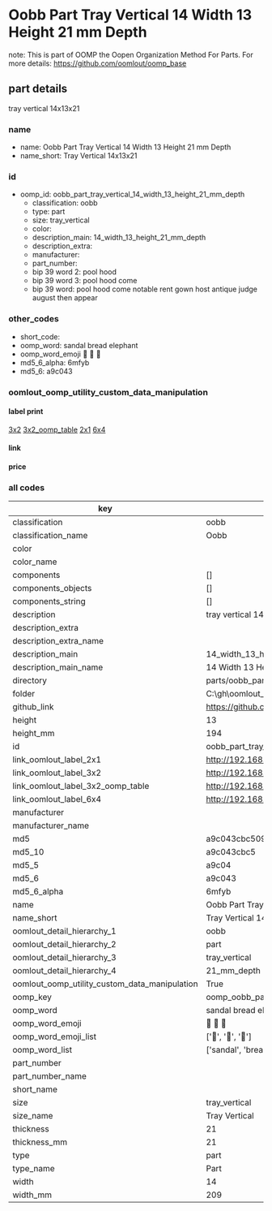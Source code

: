 # Oobb Part Tray Vertical 14 Width 13 Height 21 mm Depth  

note: This is part of OOMP the Oopen Organization Method For Parts. For more details: https://github.com/oomlout/oomp_base

##  part details
  



tray vertical 14x13x21



### name
* name: Oobb Part Tray Vertical 14 Width 13 Height 21 mm Depth
* name_short: Tray Vertical 14x13x21 
### id
* oomp_id: oobb_part_tray_vertical_14_width_13_height_21_mm_depth
  * classification: oobb
  * type: part
  * size: tray_vertical
  * color: 
  * description_main: 14_width_13_height_21_mm_depth
  * description_extra: 
  * manufacturer: 
  * part_number: 
  * bip 39 word 2: pool hood
  * bip 39 word 3: pool hood come
  * bip 39 word: pool hood come notable rent gown host antique judge august then appear

### other_codes
* short_code: 
* oomp_word: sandal bread elephant
* oomp_word_emoji :sandal: :bread: :elephant:
* md5_6_alpha: 6mfyb
* md5_6: a9c043






### oomlout_oomp_utility_custom_data_manipulation
#### label print
[3x2](http://192.168.1.245:1112/?label=oomp%206mfyb)
[3x2_oomp_table](http://192.168.1.108:1112/?label=oomp%206mfyb)
[2x1](http://192.168.1.242:1112/?label=oomp%206mfyb)
[6x4](http://192.168.1.55:1112/?label=oomp%206mfyb)    

#### link

                              

#### price







### all codes 
| key | value |  
| --- | --- |  
| classification | oobb |  
| classification_name | Oobb |  
| color |  |  
| color_name |  |  
| components | [] |  
| components_objects | [] |  
| components_string | [] |  
| description | tray vertical 14x13x21 |  
| description_extra |  |  
| description_extra_name |  |  
| description_main | 14_width_13_height_21_mm_depth |  
| description_main_name | 14 Width 13 Height 21 mm Depth |  
| directory | parts/oobb_part_tray_vertical_14_width_13_height_21_mm_depth |  
| folder | C:\gh\oomlout_oobb_version_4_generated_parts\parts\oobb_part_tray_vertical_14_width_13_height_21_mm_depth |  
| github_link | https://github.com/oomlout/oomlout_oomp_part_src/tree/main/parts/oobb_part_tray_vertical_14_width_13_height_21_mm_depth |  
| height | 13 |  
| height_mm | 194 |  
| id | oobb_part_tray_vertical_14_width_13_height_21_mm_depth |  
| link_oomlout_label_2x1 | http://192.168.1.242:1112/?label=oomp%206mfyb |  
| link_oomlout_label_3x2 | http://192.168.1.245:1112/?label=oomp%206mfyb |  
| link_oomlout_label_3x2_oomp_table | http://192.168.1.108:1112/?label=oomp%206mfyb |  
| link_oomlout_label_6x4 | http://192.168.1.55:1112/?label=oomp%206mfyb |  
| manufacturer |  |  
| manufacturer_name |  |  
| md5 | a9c043cbc509edc194db29685c1b5540 |  
| md5_10 | a9c043cbc5 |  
| md5_5 | a9c04 |  
| md5_6 | a9c043 |  
| md5_6_alpha | 6mfyb |  
| name | Oobb Part Tray Vertical 14 Width 13 Height 21 mm Depth |  
| name_short | Tray Vertical 14x13x21  |  
| oomlout_detail_hierarchy_1 | oobb |  
| oomlout_detail_hierarchy_2 | part |  
| oomlout_detail_hierarchy_3 | tray_vertical |  
| oomlout_detail_hierarchy_4 | 21_mm_depth |  
| oomlout_oomp_utility_custom_data_manipulation | True |  
| oomp_key | oomp_oobb_part_tray_vertical_14_width_13_height_21_mm_depth |  
| oomp_word | sandal bread elephant |  
| oomp_word_emoji | :sandal: :bread: :elephant: |  
| oomp_word_emoji_list | [':sandal:', ':bread:', ':elephant:'] |  
| oomp_word_list | ['sandal', 'bread', 'elephant'] |  
| part_number |  |  
| part_number_name |  |  
| short_name |  |  
| size | tray_vertical |  
| size_name | Tray Vertical |  
| thickness | 21 |  
| thickness_mm | 21 |  
| type | part |  
| type_name | Part |  
| width | 14 |  
| width_mm | 209 |  
